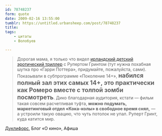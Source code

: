 ```yaml
---
id: 78748237
form: quote
date: 2009-02-16 13:55:00
tumblr: https://untitled.urbansheep.com/post/78748237
title: 
tags:
    - цитаты
    - Волобуев

---
```


<blockquote>
Дорогая мама, я только что видел <a href="http://www.imdb.com/title/tt1248971/">ирландский детский эротический триллер</a> c Рупертом Гринтом (тут нужна похабная шутка про «Гарри Поттера», придумайте, пожалуйста, сами). Показывали в субпрограмме «Поколение 14+», <strong style="font-size:1.4em;">набился полный зал этих самых 14+, это практически как Ромеро вместе с толпой зомби посмотреть</strong>. Дико благодарная аудитория, кстати&nbsp;— фильм такая совсем расчетливая туфта, <strong>можно подумать, маркетинговый отдел «Кока-колы» в свободное время снял,</strong>&nbsp;— а устроили такую овацию, что чуть потолок не упал. Руперт Гринт, куда катится мир.
</blockquote>

<a href="http://www.afisha.ru/blogcomments/3705/">Дуклифорс</a>, Блог «О кино», Афиша
